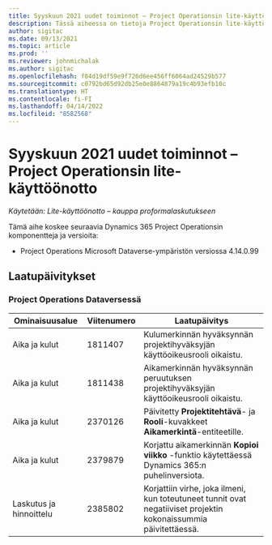 ```yaml
---
title: Syyskuun 2021 uudet toiminnot – Project Operationsin lite-käyttöönotto
description: Tässä aiheessa on tietoja Project Operationsin lite-käyttöönoton syyskuussa 2021 julkaistussa versiossa saatavilla olevista laatupäivityksistä.
author: sigitac
ms.date: 09/13/2021
ms.topic: article
ms.prod: ''
ms.reviewer: johnmichalak
ms.author: sigitac
ms.openlocfilehash: f84d19df59e9f726d6ee456ff6064ad24529b577
ms.sourcegitcommit: c0792bd65d92db25e0e8864879a19c4b93efb10c
ms.translationtype: HT
ms.contentlocale: fi-FI
ms.lasthandoff: 04/14/2022
ms.locfileid: "8582568"
---
```

# <a name="whats-new-september-2021---project-operations-lite-deployment"></a>Syyskuun 2021 uudet toiminnot – Project Operationsin lite-käyttöönotto

_Käytetään: Lite-käyttöönotto – kauppa proformalaskutukseen_

Tämä aihe koskee seuraavia Dynamics 365 Project Operationsin komponentteja ja versioita:

  - Project Operations Microsoft Dataverse-ympäristön versiossa 4.14.0.99


## <a name="quality-updates"></a>Laatupäivitykset

### <a name="project-operations-on-dataverse"></a>Project Operations Dataversessä


| **Ominaisuusalue** | **Viitenumero** | **Laatupäivitys** |
| --- | --- | --- |
| Aika ja kulut | 1811407 | Kulumerkinnän hyväksynnän projektihyväksyjän käyttöoikeusrooli oikaistu. |
| Aika ja kulut | 1811438 | Aikamerkinnän hyväksynnän peruutuksen projektihyväksyjän käyttöoikeusrooli oikaistu. |
| Aika ja kulut | 2370126 | Päivitetty **Projektitehtävä**- ja **Rooli**-kuvakkeet **Aikamerkintä**-entiteetille. |
| Aika ja kulut | 2379879 | Korjattu aikamerkinnän **Kopioi viikko** -funktio käytettäessä Dynamics 365:n puhelinversiota. |
| Laskutus ja hinnoittelu | 2385802 | Korjattiin virhe, joka ilmeni, kun toteutuneet tunnit ovat negatiiviset projektin kokonaissummia päivitettäessä.|
